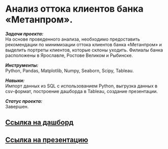 # Анализ оттока клиентов банка «Метанпром».

***Задачи проекта:***<br>
На основе проведенного анализа, необходимо предоставить рекомендации по минимизации оттока клиентов банка «Метанпром» и выделить портреты клиентов, которые склоны уходить. Филиалы банка расположены в Ярославле, Ростове Великом и Рыбинске.

***Инструменты:***<br>
Python, Pandas, Matplotlib, Numpy, Seaborn, Scipy, Tableau.

***Навыки:***<br>
Импорт данных из SQL с использованием Python, выгрузка данных в csv-формат, построение дашборда в Tableau, создание презентации.

***Статус проекта:*** <br>
Завершен.

## [Ссылка на дашборд](https://public.tableau.com/app/profile/alexander4262/viz/automation_project_dashboard/Dashboard1)

## [Ссылка на презентацию](https://github.com/alexkandinsky/yandex_practicum_data_analyst/blob/main/10.%20Автоматизация/Анализ%20пользовательского%20взаимодействия%20с%20карточками%20Яндекс.Дзен.pdf)
